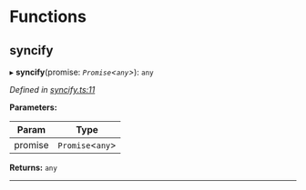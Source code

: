 

# Functions

<a id="syncify"></a>

##  syncify

▸ **syncify**(promise: *`Promise`<`any`>*): `any`

*Defined in [syncify.ts:11](https://github.com/polkadot-js/common/blob/5ce8f91/packages/util/src/syncify.ts#L11)*

**Parameters:**

| Param | Type |
| ------ | ------ |
| promise | `Promise`<`any`> |

**Returns:** `any`

___

